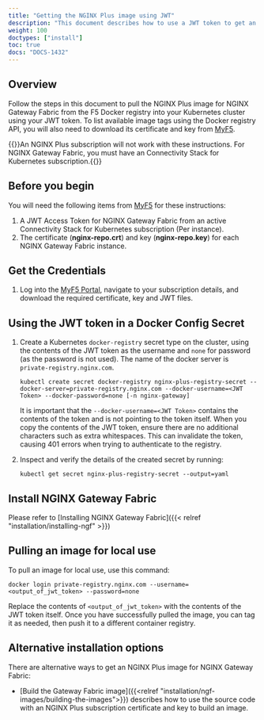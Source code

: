 ```yaml
---
title: "Getting the NGINX Plus image using JWT"
description: "This document describes how to use a JWT token to get an NGINX Plus image for NGINX Gateway Fabric from the F5 Docker registry."
weight: 100
doctypes: ["install"]
toc: true
docs: "DOCS-1432"
---
```


## Overview

Follow the steps in this document to pull the NGINX Plus image for NGINX Gateway Fabric from the F5 Docker registry into your Kubernetes cluster using your JWT token. To list available image tags using the Docker registry API, you will also need to download its certificate and key from [MyF5](https://my.f5.com).

{{<important>}}An NGINX Plus subscription will not work with these instructions. For NGINX Gateway Fabric, you must have an Connectivity Stack for Kubernetes subscription.{{</important>}}

## Before you begin

You will need the following items from [MyF5](https://my.f5.com) for these instructions:

1. A JWT Access Token for NGINX Gateway Fabric from an active Connectivity Stack for Kubernetes subscription (Per instance).
1. The certificate (**nginx-repo.crt**) and key (**nginx-repo.key**) for each NGINX Gateway Fabric instance.

## Get the Credentials

1. Log into the [MyF5 Portal](https://my.f5.com/), navigate to your subscription details, and download the required certificate, key and JWT files.

## Using the JWT token in a Docker Config Secret

1. Create a Kubernetes `docker-registry` secret type on the cluster, using the contents of the JWT token as the username and `none` for password (as the password is not used).  The name of the docker server is `private-registry.nginx.com`.

    ```shell
    kubectl create secret docker-registry nginx-plus-registry-secret --docker-server=private-registry.nginx.com --docker-username=<JWT Token> --docker-password=none [-n nginx-gateway]
    ```

   It is important that the `--docker-username=<JWT Token>` contains the contents of the token and is not pointing to the token itself. When you copy the contents of the JWT token, ensure there are no additional characters such as extra whitespaces. This can invalidate the token, causing 401 errors when trying to authenticate to the registry.

1. Inspect and verify the details of the created secret by running:

    ```shell
    kubectl get secret nginx-plus-registry-secret --output=yaml
    ```


## Install NGINX Gateway Fabric

Please refer to [Installing NGINX Gateway Fabric]({{< relref "installation/installing-ngf" >}})


## Pulling an image for local use

To pull an image for local use, use this command:

```shell
docker login private-registry.nginx.com --username=<output_of_jwt_token> --password=none
```

Replace the contents of `<output_of_jwt_token>` with the contents of the JWT token itself.
Once you have successfully pulled the image, you can tag it as needed, then push it to a different container registry.


## Alternative installation options

There are alternative ways to get an NGINX Plus image for NGINX Gateway Fabric:

- [Build the Gateway Fabric image]({{<relref "installation/ngf-images/building-the-images">}}) describes how to use the source code with an NGINX Plus subscription certificate and key to build an image.
